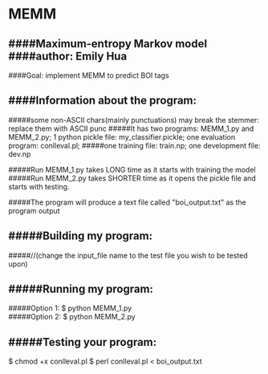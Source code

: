# MEMM
####Maximum-entropy Markov model
####author: Emily Hua
------------
####Goal: implement MEMM to predict BOI tags

####Information about the program:
---------------------
#####some non-ASCII chars(mainly punctuations)  may break the stemmer: replace them with ASCII punc
#####It has two programs: MEMM_1.py and MEMM_2.py; 1 python pickle file: my_classifier.pickle; one evaluation program: conlleval.pl;
#####one training file: train.np; one development file: dev.np

#####Run MEMM_1.py takes LONG time as it starts with training the model
#####Run MEMM_2.py takes SHORTER time as it opens the pickle file and starts with testing. 

#####The program will produce a text file called "boi_output.txt" as the program output

#####Building my program:
----------------------
#####//(change the input_file name to the test file you wish to be tested upon)

#####Running my program:
---------------------
#####Option 1: 
$ python MEMM_1.py  
#####Option 2: 
$ python MEMM_2.py

#####Testing your program:
---------------------
$ chmod +x conlleval.pl
$ perl conlleval.pl < boi_output.txt

